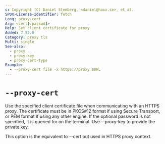 ```yaml
---
c: Copyright (C) Daniel Stenberg, <daniel@haxx.se>, et al.
SPDX-License-Identifier: fetch
Long: proxy-cert
Arg: <cert[:passwd]>
Help: Set client certificate for proxy
Added: 7.52.0
Category: proxy tls
Multi: single
See-also:
  - proxy
  - proxy-key
  - proxy-cert-type
Example:
  - --proxy-cert file -x https://proxy $URL
---
```


# `--proxy-cert`

Use the specified client certificate file when communicating with an HTTPS
proxy. The certificate must be in PKCS#12 format if using Secure Transport, or
PEM format if using any other engine. If the optional password is not
specified, it is queried for on the terminal. Use --proxy-key to provide the
private key.

This option is the equivalent to --cert but used in HTTPS proxy context.

